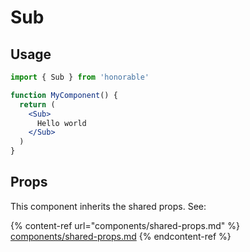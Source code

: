 # Sub

## Usage

```jsx
import { Sub } from 'honorable'

function MyComponent() {
  return (
    <Sub>
      Hello world
    </Sub>
  )
}
```

## Props

This component inherits the shared props. See:

{% content-ref url="components/shared-props.md" %}
[components/shared-props.md](components/shared-props.md)
{% endcontent-ref %}


